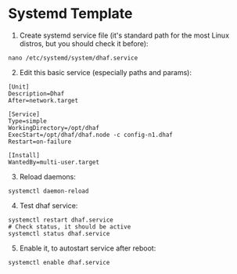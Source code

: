 # Systemd Template

1. Create systemd service file (it's standard path for the most Linux distros, but you should check it before):
```shell
nano /etc/systemd/system/dhaf.service

```
2. Edit this basic service (especially paths and params):
```shell
[Unit]
Description=Dhaf
After=network.target

[Service]
Type=simple
WorkingDirectory=/opt/dhaf
ExecStart=/opt/dhaf/dhaf.node -c config-n1.dhaf
Restart=on-failure

[Install]
WantedBy=multi-user.target

```
3. Reload daemons:
```shell
systemctl daemon-reload

```
4. Test dhaf service:
```shell
systemctl restart dhaf.service
# Check status, it should be active
systemctl status dhaf.service

```
5. Enable it, to autostart service after reboot:
```shell
systemctl enable dhaf.service

```
